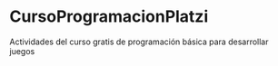 # CursoProgramacionPlatzi
Actividades del curso gratis de programación básica para desarrollar juegos

